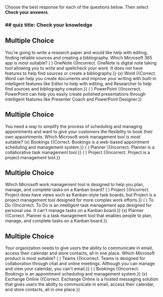 Choose the best response for each of the questions below. Then select **Check your answers**.

### **\#\# quiz title: Check your knowledge**

## Multiple Choice
You're going to write a research paper and would like help with editing, finding reliable sources and creating a bibliography. Which Microsoft 365 app is most suitable?
( ) OneNote {{Incorrect. OneNote is digital note taking tool allowing you to write and spellcheck your work. It does not have features to help find sources or create a bibliography.}}
(x) Word {{Correct. Word can help you create documents and improve your writing with built-in intelligent features like Editor to help with editing, and Researcher to help find sources and bibliography creation.}}
( ) PowerPoint {{Incorrect. PowerPoint can help you easily create polished presentations through intelligent features like Presenter Coach and PowerPoint Designer.}}

## Multiple Choice
You need a way to simplify the process of scheduling and managing appointments and want to give your customers the flexibility to book their own appointments. Which Microsoft work management tool is most suitable?
(x) Bookings {{Correct. Bookings is a web-based appointment scheduling and management system.}}
( ) Planner {{Incorrect. Planner is a collaborative task management tool.}}
( ) Project {{Incorrect. Project is a project management tool.}}

## Multiple Choice
Which Microsoft work management tool is designed to help you plan, manage, and complete tasks on a Kanban board?
( ) Project {{Incorrect. Project does have views such as Kanban-style task boards, but Project is a project management tool designed for more complex work efforts.}}
( ) To Do {{Incorrect. To Do is an intelligent task management app designed for personal use. It can't manage tasks on a Kanban board.}}
(x) Planner {{Correct. Planner is a task management tool that enables people to plan, manage, and complete tasks on a Kanban board.}}

## Multiple Choice
Your organization needs to give users the ability to communicate in email, access their calendar and store contacts, all in one place. Which Microsoft product is most suitable?
( ) Teams {{Incorrect. Teams is designed for collaboration through chat and online meetings. Although you can manage and view your calendar, you can't email.}}
( ) Bookings {{Incorrect. Bookings is an appointment scheduling and management system.}}
(x) Exchange Online {{Correct. Exchange Online is a hosted messaging solution that gives users the ability to communicate in email, access their calendar, and store contacts, all in one place.}}

